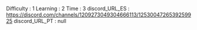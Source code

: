 Difficulty : 1
Learning : 2
Time : 3
discord_URL_ES : https://discord.com/channels/1209273049304666113/1253004726539259925
discord_URL_PT : null
